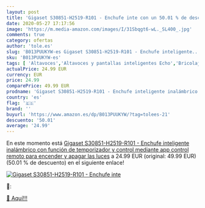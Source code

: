 ```yaml
---
layout: post
title: 'Gigaset S30851-H2519-R101 - Enchufe inte con un 50.01 % de descuento'
date: 2020-05-27 17:17:56
image: 'https://m.media-amazon.com/images/I/31Sbqgt6-wL._SL400_.jpg'
comments: true
category: ofertas
author: 'tole.es'
slug: 'B013PUUKYW-es Gigaset S30851-H2519-R101 - Enchufe inteligente...'
sku: 'B013PUUKYW-es'
tags: [ 'Altavoces','Altavoces y pantallas inteligentes Echo','Bricolaje y herramientas','Dispositivos Amazon','Dispositivos Amazon y Accesorios','Dispositivos de red','Electrónica','Equipos de audio y Hi-Fi','Informática','Instalación eléctrica','Interruptores de persianas y puertas automáticas','Interruptores y reguladores de luz','Pantallas inteligentes','Routers','Sistemas WiFi Mesh','Smartwatches','TV, vídeo y home cinema','Tecnología para vestir','Televisores','enchufe','inteligente', ]
actualPrice: 24.99 EUR
currency: EUR
price: 24.99
comparePrice: 49.99 EUR
prodname: 'Gigaset S30851-H2519-R101 - Enchufe inteligente inalámbrico con función de temporizador y control mediante app  control remoto para encender y apagar las luces'
country: 'es'
flag: '🇪🇸'
brand: ''
buyurl: 'https://www.amazon.es/dp/B013PUUKYW/?tag=tolees-21'
descuento: '50.01'
average: '24.99'
---
```


En este momento está [Gigaset S30851-H2519-R101 - Enchufe inteligente inalámbrico con función de temporizador y control mediante app  control remoto para encender y apagar las luces](https://www.amazon.es/dp/B013PUUKYW/?tag=tolees-21) a 24.99 EUR (original: 49.99 EUR) (50.01 %  de descuento) en el siguiente enlace!

[![Gigaset S30851-H2519-R101 - Enchufe inte](https://m.media-amazon.com/images/I/31Sbqgt6-wL._SL400_.jpg)](https://www.amazon.es/dp/B013PUUKYW/?tag=tolees-21)

🔎:


[🛒 Aquí!!!](https://www.amazon.es/dp/B013PUUKYW/?tag=tolees-21)
